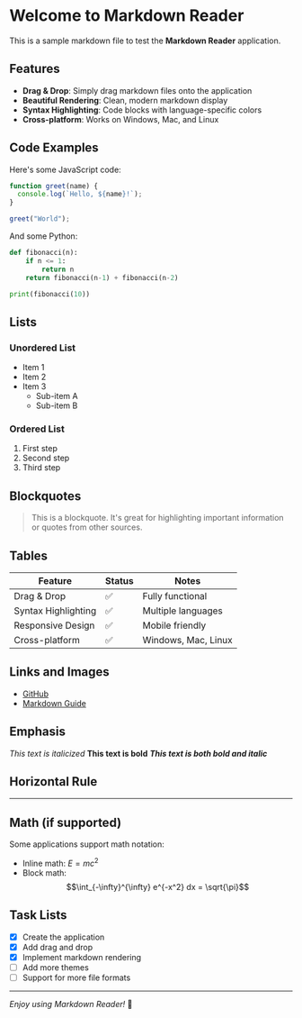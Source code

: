 # Welcome to Markdown Reader

This is a sample markdown file to test the **Markdown Reader** application.

## Features

- **Drag & Drop**: Simply drag markdown files onto the application
- **Beautiful Rendering**: Clean, modern markdown display
- **Syntax Highlighting**: Code blocks with language-specific colors
- **Cross-platform**: Works on Windows, Mac, and Linux

## Code Examples

Here's some JavaScript code:

```javascript
function greet(name) {
  console.log(`Hello, ${name}!`);
}

greet("World");
```

And some Python:

```python
def fibonacci(n):
    if n <= 1:
        return n
    return fibonacci(n-1) + fibonacci(n-2)

print(fibonacci(10))
```

## Lists

### Unordered List

- Item 1
- Item 2
- Item 3
  - Sub-item A
  - Sub-item B

### Ordered List

1. First step
2. Second step
3. Third step

## Blockquotes

> This is a blockquote. It's great for highlighting important information or quotes from other sources.

## Tables

| Feature             | Status | Notes               |
| ------------------- | ------ | ------------------- |
| Drag & Drop         | ✅     | Fully functional    |
| Syntax Highlighting | ✅     | Multiple languages  |
| Responsive Design   | ✅     | Mobile friendly     |
| Cross-platform      | ✅     | Windows, Mac, Linux |

## Links and Images

- [GitHub](https://github.com)
- [Markdown Guide](https://www.markdownguide.org/)

## Emphasis

_This text is italicized_
**This text is bold**
**_This text is both bold and italic_**

## Horizontal Rule

---

## Math (if supported)

Some applications support math notation:

- Inline math: $E = mc^2$
- Block math: $$\int_{-\infty}^{\infty} e^{-x^2} dx = \sqrt{\pi}$$

## Task Lists

- [x] Create the application
- [x] Add drag and drop
- [x] Implement markdown rendering
- [ ] Add more themes
- [ ] Support for more file formats

---

_Enjoy using Markdown Reader!_ 🎉
